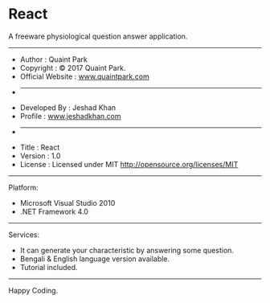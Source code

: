 # React
A freeware physiological question answer application.

<hr />

 * Author               : Quaint Park
 * Copyright            : © 2017 Quaint Park.
 * Official Website     : www.quaintpark.com
 * ------------------------------------------------------------------------------
 * Developed By         : Jeshad Khan
 * Profile              : www.jeshadkhan.com
 * ------------------------------------------------------------------------------
 * Title                : React
 * Version              : 1.0
 * License              : Licensed under MIT <http://opensource.org/licenses/MIT>

<hr />

Platform:
 - Microsoft Visual Studio 2010
 - .NET Framework 4.0

<hr />

Services:
 - It can generate your characteristic by answering some question.
 - Bengali & English language version available.
 - Tutorial included.

<hr />

Happy Coding.
